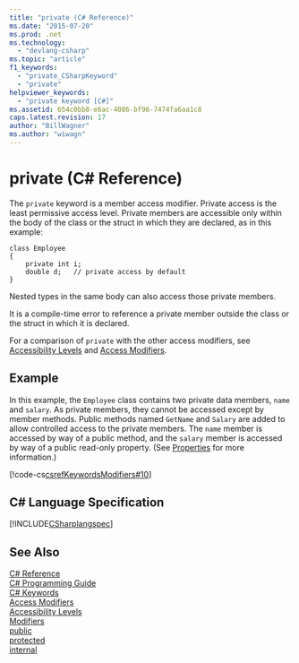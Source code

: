 ```yaml
---
title: "private (C# Reference)"
ms.date: "2015-07-20"
ms.prod: .net
ms.technology: 
  - "devlang-csharp"
ms.topic: "article"
f1_keywords: 
  - "private_CSharpKeyword"
  - "private"
helpviewer_keywords: 
  - "private keyword [C#]"
ms.assetid: 654c0bb8-e6ac-4086-bf96-7474fa6aa1c8
caps.latest.revision: 17
author: "BillWagner"
ms.author: "wiwagn"
---
```

# private (C# Reference)
The `private` keyword is a member access modifier. Private access is the least permissive access level. Private members are accessible only within the body of the class or the struct in which they are declared, as in this example:  
  
```  
class Employee  
{  
    private int i;  
    double d;   // private access by default  
}  
```  
  
 Nested types in the same body can also access those private members.  
  
 It is a compile-time error to reference a private member outside the class or the struct in which it is declared.  
  
 For a comparison of `private` with the other access modifiers, see [Accessibility Levels](../../../csharp/language-reference/keywords/accessibility-levels.md) and [Access Modifiers](../../../csharp/programming-guide/classes-and-structs/access-modifiers.md).  
  
## Example  
 In this example, the `Employee` class contains two private data members, `name` and `salary`. As private members, they cannot be accessed except by member methods. Public methods named `GetName` and `Salary` are added to allow controlled access to the private members. The `name` member is accessed by way of a public method, and the `salary` member is accessed by way of a public read-only property. (See [Properties](../../../csharp/programming-guide/classes-and-structs/properties.md) for more information.)  
  
 [!code-cs[csrefKeywordsModifiers#10](../../../csharp/language-reference/keywords/codesnippet/CSharp/private_1.cs)]  
  
## C# Language Specification  
 [!INCLUDE[CSharplangspec](~/includes/csharplangspec-md.md)]  
  
## See Also  
 [C# Reference](../../../csharp/language-reference/index.md)   
 [C# Programming Guide](../../../csharp/programming-guide/index.md)   
 [C# Keywords](../../../csharp/language-reference/keywords/index.md)   
 [Access Modifiers](../../../csharp/language-reference/keywords/access-modifiers.md)   
 [Accessibility Levels](../../../csharp/language-reference/keywords/accessibility-levels.md)   
 [Modifiers](../../../csharp/language-reference/keywords/modifiers.md)   
 [public](../../../csharp/language-reference/keywords/public.md)   
 [protected](../../../csharp/language-reference/keywords/protected.md)   
 [internal](../../../csharp/language-reference/keywords/internal.md)
